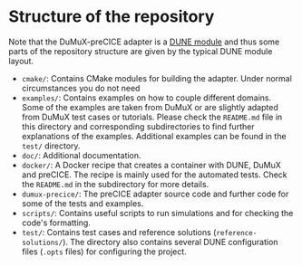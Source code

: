 # Structure of the repository

Note that the DuMuX-preCICE adapter is a [DUNE module](https://www.dune-project.org/) and thus some parts of the repository structure are given by the typical DUNE module layout.

- `cmake/`: Contains CMake modules for building the adapter. Under normal circumstances you do not need
- `examples/`: Contains examples on how to couple different domains. Some of the examples are taken from DuMuX or are slightly adapted from DuMuX test cases or tutorials. Please check the `README.md` file in this directory and corresponding subdirectories to find further explanations of the examples. Additional examples can be found in the `test/` directory.
- `doc/`: Additional documentation.
- `docker/`: A Docker recipe that creates a container with DUNE, DuMuX and preCICE. The recipe is mainly used for the automated tests. Check the `README.md` in the subdirectory for more details.
- `dumux-precice/`: The preCICE adapter source code and further code for some of the tests and examples.
- `scripts/`: Contains useful scripts to run simulations and for checking the code's formatting.
- `test/`: Contains test cases and reference solutions (`reference-solutions/`). The directory also contains several DUNE configuration files (`.opts` files) for configuring the project.